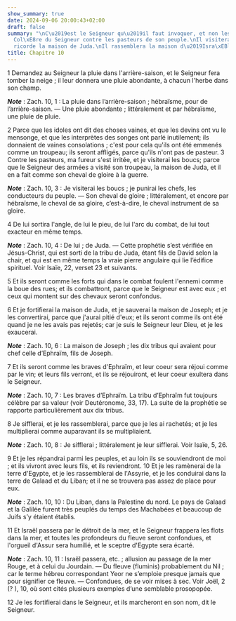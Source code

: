 ```yaml
---
show_summary: true
date: 2024-09-06 20:00:43+02:00
draft: false
summary: "\nC\u2019est le Seigneur qu\u2019il faut invoquer, et non les idoles.\n\
  Col\xE8re du Seigneur contre les pasteurs de son peuple.\nIl visitera dans sa mis\xE9\
  ricorde la maison de Juda.\nIl rassemblera la maison d\u2019Isra\xEBl.\n"
title: Chapitre 10
---
```





1 Demandez au Seigneur la pluie dans l'arrière-saison, et le Seigneur fera tomber la neige ; il leur donnera une pluie abondante, à chacun l'herbe dans son champ.

***Note*** :  Zach. 10, 1 : La pluie dans l’arrière-saison ; hébraïsme, pour de l’arrière-saison. ― Une pluie abondante ; littéralement et par hébraïsme, une pluie de pluie.


2 Parce que les idoles ont dit des choses vaines, et que les devins ont vu le mensonge, et que les interprètes des songes ont parlé inutilement; ils donnaient de vaines consolations ; c'est pour cela qu'ils ont été emmenés comme un troupeau; ils seront affligés, parce qu'ils n'ont pas de pasteur. 3 Contre les pasteurs, ma fureur s'est irritée, et je visiterai les boucs; parce que le Seigneur des armées a visité son troupeau, la maison de Juda, et il en a fait comme son cheval de gloire à la guerre.

***Note*** :  Zach. 10, 3 : Je visiterai les boucs ; je punirai les chefs, les conducteurs du peuple. ― Son cheval de gloire ; littéralement, et encore par hébraïsme, le cheval de sa gloire, c’est-à-dire, le cheval instrument de sa gloire.


4 De lui sortira l'angle, de lui le pieu, de lui l'arc du combat, de lui tout exacteur en même temps.

***Note*** :  Zach. 10, 4 : De lui ; de Juda. ― Cette prophétie s’est vérifiée en Jésus-Christ, qui est sorti de la tribu de Juda, étant fils de David selon la chair, et qui est en même temps la vraie pierre angulaire qui lie l’édifice spirituel. Voir Isaïe, 22, verset 23 et suivants.

5 Et ils seront comme les forts qui dans le combat foulent l'ennemi comme la boue des rues; et ils combattront, parce que le Seigneur est avec eux ; et ceux qui montent sur des chevaux seront confondus.


6 Et je fortifierai la maison de Juda, et je sauverai la maison de Joseph; et je les convertirai, parce que j'aurai pitié d'eux; et ils seront comme ils ont été quand je ne les avais pas rejetés; car je suis le Seigneur leur Dieu, et je les exaucerai.

***Note*** :  Zach. 10, 6 : La maison de Joseph ; les dix tribus qui avaient pour chef celle d’Ephraïm, fils de Joseph.


7 Et ils seront comme les braves d'Ephraïm, et leur coeur sera réjoui comme par le vin; et leurs fils verront, et ils se réjouiront, et leur coeur exultera dans le Seigneur.

***Note*** :  Zach. 10, 7 : Les braves d’Ephraïm. La tribu d’Ephraïm fut toujours célèbre par sa valeur (voir Deutéronome, 33, 17). La suite de la prophétie se rapporte particulièrement aux dix tribus.

8 Je sifflerai, et je les rassemblerai, parce que je les ai rachetés; et je les multiplierai comme auparavant ils se multipliaient.

***Note*** :  Zach. 10, 8 : Je sifflerai ; littéralement je leur sifflerai. Voir Isaïe, 5, 26.

9 Et je les répandrai parmi les peuples, et au loin ils se souviendront de moi ; et ils vivront avec leurs fils, et ils reviendront. 10 Et je les ramènerai de la terre d'Egypte, et je les rassemblerai de l'Assyrie, et je les conduirai dans la terre de Galaad et du Liban; et il ne se trouvera pas assez de place pour eux.

***Note*** :  Zach. 10, 10 : Du Liban, dans la Palestine du nord. Le pays de Galaad et la Galilée furent très peuplés du temps des Machabées et beaucoup de Juifs s’y étaient établis.


11 Et Israël passera par le détroit de la mer, et le Seigneur frappera les flots dans la mer, et toutes les profondeurs du fleuve seront confondues, et l'orgueil d'Assur sera humilié, et le sceptre d'Egypte sera écarté.

***Note*** :  Zach. 10, 11 : Israël passera, etc. ; allusion au passage de la mer Rouge, et à celui du Jourdain. ― Du fleuve (fluminis) probablement du Nil ; car le terme hébreu correspondant Yeor ne s’emploie presque jamais que pour signifier ce fleuve. ― Confondues, de se voir mises à sec. Voir Joël, 2 (? ), 10, où sont cités plusieurs exemples d’une semblable prosopopée.

12 Je les fortifierai dans le Seigneur, et ils marcheront en son nom, dit le Seigneur.

